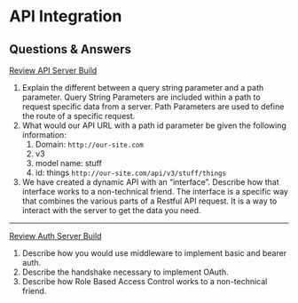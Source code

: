 # API Integration

## Questions & Answers

[Review API Server Build](https://codefellows.github.io/code-401-javascript-guide/curriculum/apps-and-libraries/api-server/)

1. Explain the different between a query string parameter and a path parameter.
Query String Parameters are included within a path to request specific data from
a server. Path Parameters are used to define the route of a specific request.
2. What would our API URL with a path id parameter be given the following information:
    1. Domain: `http://our-site.com`
    2. v3
    3. model name: stuff
    4. id: things
    `http://our-site.com/api/v3/stuff/things`
3. We have created a dynamic API with an “interface”. Describe how that interface
works to a non-technical friend.
The interface is a specific way that combines the various parts of a Restful API
request. It is a way to interact with the server to get the data you need.

---

[Review Auth Server Build](https://codefellows.github.io/code-401-javascript-guide/curriculum/apps-and-libraries/auth-server/)

1. Describe how you would use middleware to implement basic and bearer auth.
2. Describe the handshake necessary to implement OAuth.
3. Describe how Role Based Access Control works to a non-technical friend.
